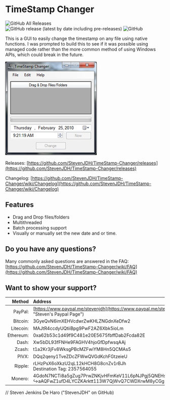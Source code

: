 # TimeStamp Changer

![GitHub All Releases](https://img.shields.io/github/downloads/StevenJDH/TimeStamp-Changer/total)
![GitHub release (latest by date including pre-releases)](https://img.shields.io/github/v/release/StevenJDH/TimeStamp-Changer?include_prereleases)
![GitHub](https://img.shields.io/github/license/StevenJDH/TimeStamp-Changer)

This is a GUI to easily change the timestamp on any file using native functions. I was prompted to build this to see if it was possible using managed code rather than the more common method of using Windows APIs, which could break in the future.

![Program Screenshot](timestampchangerss.jpg "Screenshot")

Releases: [https://github.com/StevenJDH/TimeStamp-Changer/releases](https://github.com/StevenJDH/TimeStamp-Changer/releases)

Changelog: [https://github.com/StevenJDH/TimeStamp-Changer/wiki/Changelog](https://github.com/StevenJDH/TimeStamp-Changer/wiki/Changelog)

## Features
* Drag and Drop files/folders
* Multithreaded
* Batch processing support
* Visually or manually set the new date and or time.

## Do you have any questions?
Many commonly asked questions are answered in the FAQ:
[https://github.com/StevenJDH/TimeStamp-Changer/wiki/FAQ](https://github.com/StevenJDH/TimeStamp-Changer/wiki/FAQ)

## Want to show your support?

|Method       | Address                                                                                                    |
|------------:|:-----------------------------------------------------------------------------------------------------------|
|PayPal:      | [https://www.paypal.me/stevenjdh](https://www.paypal.me/stevenjdh "Steven's Paypal Page")                  |
|Bitcoin:     | 3GyeQvN6imXEHVcdwrZwKHLZNGdnXeDfw2                                                                         |
|Litecoin:    | MAJtR4ccdyUQtiiBpg9PwF2AZ6Xbk5ioLm                                                                         |
|Ethereum:    | 0xa62b53c1d49f9C481e20E5675fbffDab2Fcda82E                                                                 |
|Dash:        | Xw5bDL93fFNHe9FAGHV4hjoGfDpfwsqAAj                                                                         |
|Zcash:       | t1a2Kr3jFv8WksgPBcMZFwiYM8Hn5QCMAs5                                                                        |
|PIVX:        | DQq2qeny1TveZDcZFWwQVGdKchFGtzeieU                                                                         |
|Ripple:      | rLHzPsX6oXkzU2qL12kHCH8G8cnZv1rBJh<br />Destination Tag: 2357564055                                        |
|Monero:      | 4GdoN7NCTi8a5gZug7PrwZNKjvHFmKeV11L6pNJPgj5QNEHsN6eeX3D<br />&#8618;aAQFwZ1ufD4LYCZKArktt113W7QjWvQ7CWDXrwM8yCGgEdhV3Wt|


// Steven Jenkins De Haro ("StevenJDH" on GitHub)
